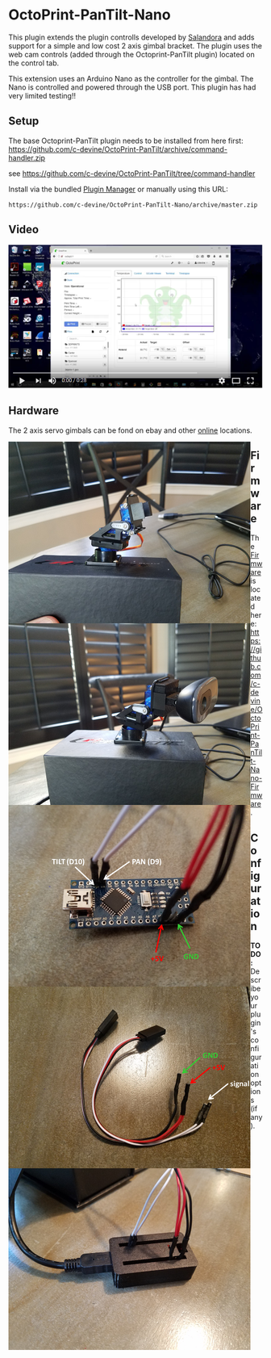 # OctoPrint-PanTilt-Nano

This plugin extends the plugin controlls developed by [Salandora](https://github.com/Salandora/OctoPrint-PanTilt) and adds support
for a simple and low cost 2 axis gimbal bracket.  The plugin uses the web cam controls (added through the Octoprint-PanTilt plugin) located on the
control tab.

This extension uses an Arduino Nano as the controller for the gimbal.  The Nano
is controlled and powered through the USB port. This plugin has had very limited testing!!

## Setup

The base Octoprint-PanTilt plugin needs to be installed from here first:
https://github.com/c-devine/OctoPrint-PanTilt/archive/command-handler.zip

see https://github.com/c-devine/OctoPrint-PanTilt/tree/command-handler

Install via the bundled [Plugin Manager](https://github.com/foosel/OctoPrint/wiki/Plugin:-Plugin-Manager)
or manually using this URL:

    https://github.com/c-devine/OctoPrint-PanTilt-Nano/archive/master.zip


## Video

[![PanTilt Nano Video](https://raw.githubusercontent.com/c-devine/OctoPrint-PanTilt-Nano/snapshots/assets/img/youtube.png?raw=true)](http://www.youtube.com/watch?v=r1rvIeMVfCk "PanTilt-Nano")


## Hardware

The 2 axis servo gimbals can be fond on ebay and other [online](https://www.google.com/search?q=ebay+Servo+Mount+bracket+pan+tilt+with+servos&oq=ebay+Servo+Mount+bracket+pan+tilt+with+servos)
 locations.

<img src="https://raw.githubusercontent.com/c-devine/OctoPrint-PanTilt-Nano/snapshots/assets/img/pantilt.png?raw=true" align="left">
<img src="https://raw.githubusercontent.com/c-devine/OctoPrint-PanTilt-Nano/snapshots/assets/img/webcam.png?raw=true" align="left">
<img src="https://raw.githubusercontent.com/c-devine/OctoPrint-PanTilt-Nano/snapshots/assets/img/nano.png?raw=true" align="left">
<img src="https://raw.githubusercontent.com/c-devine/OctoPrint-PanTilt-Nano/snapshots/assets/img/harness.png?raw=true" align="left">
<img src="https://raw.githubusercontent.com/c-devine/OctoPrint-PanTilt-Nano/snapshots/assets/img/case.png?raw=true" align="left">


## Firmware

The [Firmware](https://github.com/c-devine/OctoPrint-PanTilt-Nano-Firmware) is located here: https://github.com/c-devine/OctoPrint-PanTilt-Nano-Firmware.


## Configuration

**TODO:** Describe your plugin's configuration options (if any).
